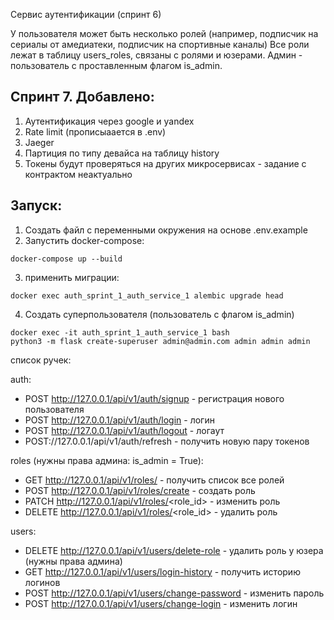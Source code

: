Сервис аутентификации (спринт 6)


У пользователя может быть несколько ролей (например, подписчик на сериалы от амедиатеки, подписчик на спортивные каналы)
Все роли лежат в таблицу users_roles, связаны с ролями и юзерами.
Админ - пользователь с проставленным флагом is_admin.


## Спринт 7. Добавлено:
1. Аутентификация через google и yandex
2. Rate limit (прописыаается в .env)
3. Jaeger
4. Партиция по типу девайса на таблицу history
5. Токены будут проверяться на других микросервисах - задание с контрактом неактуально



## Запуск:

1. Создать файл с переменными окружения на основе .env.example
2. Запустить docker-compose:

```shell
docker-compose up --build  
```
3. применить миграции:
```shell
docker exec auth_sprint_1_auth_service_1 alembic upgrade head
```

4. Создать суперпользователя (пользователь с флагом is_admin)

```shell
docker exec -it auth_sprint_1_auth_service_1 bash
python3 -m flask create-superuser admin@admin.com admin admin admin
```

список ручек:

auth:

- POST http://127.0.0.1/api/v1/auth/signup - регистрация нового пользователя
- POST http://127.0.0.1/api/v1/auth/login - логин
- POST http://127.0.0.1/api/v1/auth/logout - логаут
- POST://127.0.0.1/api/v1/auth/refresh - получить новую пару токенов

roles (нужны права админа: is_admin = True):

- GET http://127.0.0.1/api/v1/roles/ - получить список все ролей
- POST http://127.0.0.1/api/v1/roles/create - создать роль
- PATCH http://127.0.0.1/api/v1/roles/<role_id> - изменить роль
- DELETE http://127.0.0.1/api/v1/roles/<role_id> - удалить роль

users:

- DELETE http://127.0.0.1/api/v1/users/delete-role - удалить роль у юзера (нужны права админа)
- GET http://127.0.0.1/api/v1/users/login-history - получить историю логинов
- POST http://127.0.0.1/api/v1/users/change-password - изменить пароль
- POST http://127.0.0.1/api/v1/users/change-login - изменить логин
